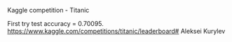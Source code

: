 Kaggle competition - Titanic

First try test accuracy = 0.70095. https://www.kaggle.com/competitions/titanic/leaderboard# Aleksei Kurylev
